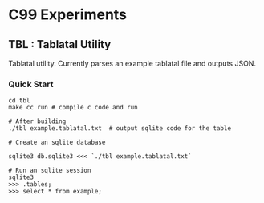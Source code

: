 # C99 Experiments

## TBL : Tablatal Utility

Tablatal utility. Currently parses an example tablatal file and outputs JSON.

### Quick Start

```
cd tbl
make cc run # compile c code and run

# After building
./tbl example.tablatal.txt  # output sqlite code for the table

# Create an sqlite database

sqlite3 db.sqlite3 <<< `./tbl example.tablatal.txt`

# Run an sqlite session
sqlite3
>>> .tables;
>>> select * from example;
```
